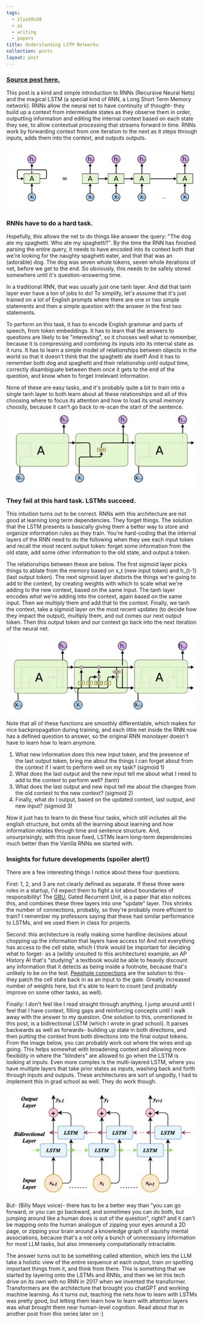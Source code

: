 ```yaml
---
tags:
  - ilya30u30
  - ai
  - writing
  - papers
title: Understanding LSTM Networks
collection: posts
layout: post
---
```

### [Source post here.](https://colah.github.io/posts/2015-08-Understanding-LSTMs/)

This post is a kind and simple introduction to RNNs (Recursive Neural Nets) and the magical LSTM (a special kind of RNN, a Long Short Term Memory network). RNNs allow the neural net to have continuity of thought- they build up a context from intermediate states as they observe them in order, outputting information and editing the internal context based on each state they see, to allow contextual processing that streams forward in time. RNNs work by forwarding context from one iteration to the next as it steps through inputs, adds them into the context, and outputs outputs.

![rnn](/assets/images/rnn.png)

### RNNs have to do a hard task.

Hopefully, this allows the net to do things like answer the query: "The dog ate my spaghetti. Who ate my spaghetti?". By the time the RNN has finished parsing the entire query, it needs to have encoded into its context both that we're looking for the naughty spaghetti eater, and that that was an (adorable) dog. The dog was seven whole tokens, seven whole iterations of net, before we get to the end. So obviously, this needs to be safely stored somewhere until it's question-answering time. 

In a traditional RNN, that was usually just one tanh layer. And did that tanh layer ever have a ton of jobs to do! To simplify, let's assume that it's just trained on a lot of English prompts where there are one or two simple statements and then a simple question with the answer in the first two statements. 

To perform on this task, it has to encode English grammar and parts of speech, from token embeddings. It has to learn that the answers to questions are likely to be "interesting", so it chooses well what to remember, because it is compressing and combining its inputs into its internal state as it runs. It has to learn a simple model of relationships between objects in the world so that it doesn't think that the spaghetti ate itself! And it has to remember both dog and spaghetti and their relationship until output time, correctly disambiguate between them once it gets to the end of the question, and know when to forget irrelevant information. 

None of these are easy tasks, and it's probably quite a bit to train into a single tanh layer to both learn about all these relationships and all of this choosing where to focus its attention and how to load its small memory choosily, because it can't go back to re-scan the start of the sentence.
![rnn-tanh](/assets/images/rnn-tanh.png)

### They fail at this hard task. LSTMs succeed.

This intuition turns out to be correct. RNNs with this architecture are not good at learning long term dependencies. They forget things. The solution that the LSTM presents is basically giving them a better way to store and organize information rules as they train. You're hard-coding that the internal layers of the RNN need to do the following when they see each input token and recall the most recent output token: forget some information from the old state, add some other information to the old state, and output a token.

The relationships between these are below. The first sigmoid layer picks things to ablate from the memory based on x_t (new input token) and h_{t-1} (last output token). The next sigmoid layer distorts the things we're going to add to the context, by creating weights with which to scale what we're adding to the new context, based on the same input. The tanh layer encodes *what* we're adding into the context, again based on the same input. Then we multiply them and add that to the context. Finally, we tanh the context, take a sigmoid layer on the most recent updates (to decide how they impact the output), multiply them, and out comes our next output token. Then this output token and our context go back into the next iteration of the neural net.

![lstm](/assets/images/lstm.png)

Note that all of these functions are smoothly differentiable, which makes for nice backpropagation during training, and each little net inside the RNN now has a defined question to answer, so the original RNN monolayer doesn't have to learn how to learn anymore.
1. What new information does this new input token, and the presence of the last output token, bring me about the things I can forget about from the context if I want to perform well on my task? (sigmoid 1)
2. What does the last output and the new input tell me about what I need to add to the context to perform well? (tanh)
3. What does the last output and new input tell me about the changes from the old context to the new context? (sigmoid 2)
4. Finally, what do I output, based on the updated context, last output, and new input? (sigmoid 3)

Now it just has to learn to do these four tasks, which still includes all the english structure, but omits all the learning about learning and how information relates through time and sentence structure. And, unsurprisingly, with this issue fixed, LSTMs learn long-term dependencies much better than the Vanilla RNNs we started with.

### Insights for future developments (spoiler alert!)

There are a few interesting things I notice about these four questions. 

First: 1, 2, and 3 are not clearly defined as separate. If these three were roles in a startup, I'd expect them to fight a lot about boundaries of responsibility! The [GRU](https://arxiv.org/pdf/1406.1078v3), Gated Recurrent Unit, is a paper that also notices this, and combines these three layers into one "update" layer. This shrinks the number of connections, probably, so they're probably more efficient to train? I remember my professors saying that these had similar performance to LSTMs, and we used them in class for projects.

Second: this architecture is really making some hardline decisions about chopping up the information that layers have access to! And not everything has access to the cell state, which I think would be important for deciding what to forget- as a (wildly unsuited to this architecture) example, an AP History AI that's "studying" a textbook would be able to heavily discount any information that it detects as being inside a footnote, because that's unlikely to be on the test. [Peephole connections](https://ieeexplore.ieee.org/document/861302) are the solution to this- they patch the cell state back in as an input to the gate. Greatly increased number of weights here, but it's able to learn to count (and probably improve on some other tasks, as well).

Finally: I don't feel like I read straight through anything. I jump around until I feel that I have context, filling gaps and reinforcing concepts until I walk away with the answer to my question. One solution to this, unmentioned in this post, is a bidirectional LSTM (which I wrote in grad school). It parses backwards as well as forwards- building up state in both directions, and then putting the context from both directions into the final output tokens. From the image below, you can probably work out where the wires end up going. This helps somewhat with broadening context and allowing more flexibility in where the "blinders" are allowed to go when the LSTM is looking at inputs. Even more complex is the multi-layered LSTM, where you have multiple layers that take prior states as inputs, washing back and forth through inputs and outputs. These architectures are sort of ungodly, I had to implement this in grad school as well. They do work though.

![bidirectional lstm](/assets/images/bidirectional-lstm.png)

But- (Billy Mays voice)- there has to be a better way than "you can go forward, or you can go backward, and sometimes you can do both, but jumping around like a human does is out of the question", right? and it can't be mapping onto the human analogue of zipping your eyes around a 2D page, or zipping your brain around a knowledge graph of squishy mental associations, because that's a not only a bunch of unnecessary information for most LLM tasks, but also immensely computationally intractable.

The answer turns out to be something called attention, which lets the LLM take a holistic view of the entire sequence at each output, train on spotting important things from it, and think from there. This is something that we started by layering onto the LSTMs and RNNs, and then we let this tech drive on its own with no RNN in 2017 when we invented the transformer. Transformers are the architecture that brought you chatGPT and working machine learning. As it turns out, teaching the nets how to learn with LSTMs was pretty good, but letting them learn how to learn with attention layers was what brought them near human-level cognition. Read about that in another post from this series later on :)